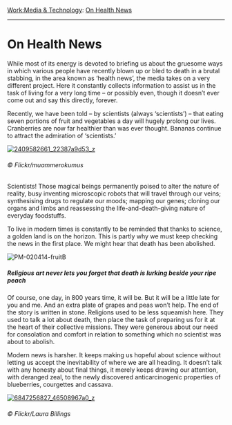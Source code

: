 [Work:](https://www.theschooloflife.com/thebookoflife/category/work/)[Media & Technology](https://www.theschooloflife.com/thebookoflife/category/work/media-and-technology/): [On Health News](https://www.theschooloflife.com/thebookoflife/eating-seven-portions-of-fruit-and-vegetables-a-day-will-kill-you/)

* * *

# On Health News

While most of its energy is devoted to briefing us about the gruesome ways in which various people have recently blown up or bled to death in a brutal stabbing, in the area known as ‘health news’, the media takes on a very different project. Here it constantly collects information to assist us in the task of living for a very long time – or possibly even, though it doesn’t ever come out and say this directly, forever.

Recently, we have been told – by scientists (always ‘scientists’) – that eating seven portions of fruit and vegetables a day will hugely prolong our lives. Cranberries are now far healthier than was ever thought. Bananas continue to attract the admiration of ‘scientists.’

[![2409582661_22387a9d53_z](https://www.theschooloflife.com/thebookoflife/wp-content/uploads/2014/10/2409582661_22387a9d53_z.jpg)](http://www.thebookoflife.org/wp-content/uploads/2014/10/2409582661_22387a9d53_z.jpg)

###### © Flickr/muammerokumus

Scientists! Those magical beings permanently poised to alter the nature of reality, busy inventing microscopic robots that will travel through our veins; synthesising drugs to regulate our moods; mapping our genes; cloning our organs and limbs and reassessing the life-and-death-giving nature of everyday foodstuffs.

To live in modern times is constantly to be reminded that thanks to science, a golden land is on the horizon. This is partly why we must keep checking the news in the first place. We might hear that death has been abolished.

![PM-020414-fruitB](https://www.theschooloflife.com/thebookoflife/wp-content/uploads/2014/09/PM-020414-fruitB.jpg)

##### Religious art never lets you forget that death is lurking beside your ripe peach

Of course, one day, in 800 years time, it will be. But it will be a little late for you and me. And an extra plate of grapes and peas won’t help. The end of the story is written in stone. Religions used to be less squeamish here. They used to talk a lot about death, then place the task of preparing us for it at the heart of their collective missions. They were generous about our need for consolation and comfort in relation to something which no scientist was about to abolish.

Modern news is harsher. It keeps making us hopeful about science without letting us accept the inevitability of where we are all heading. It doesn’t talk with any honesty about final things, it merely keeps drawing our attention, with deranged zeal, to the newly discovered anticarcinogenic properties of blueberries, courgettes and cassava.

[![6847256827_46508967a0_z](https://www.theschooloflife.com/thebookoflife/wp-content/uploads/2014/10/6847256827_46508967a0_z.jpg)](http://www.thebookoflife.org/wp-content/uploads/2014/10/6847256827_46508967a0_z.jpg)

###### © Flickr/Laura Billings
